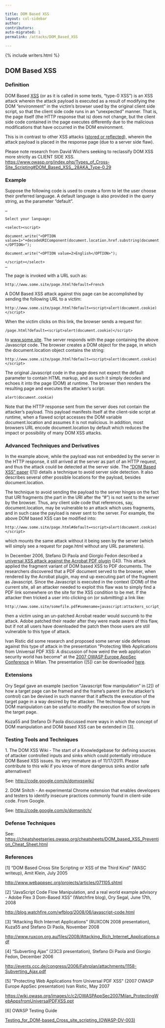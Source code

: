 ```yaml
---

title: DOM Based XSS
layout: col-sidebar
author:
contributors:
auto-migrated: 1
permalink: /attacks/DOM_Based_XSS

---
```


{% include writers.html %}

## DOM Based XSS

### Definition

DOM Based [XSS](XSS "wikilink") (or as it is called in some texts,
“type-0 XSS”) is an XSS attack wherein the attack payload is executed
as a result of modifying the DOM “environment” in the victim’s browser
used by the original client side script, so that the client side code
runs in an “unexpected” manner. That is, the page itself (the HTTP
response that is) does not change, but the client side code contained in
the page executes differently due to the malicious modifications that
have occurred in the DOM environment.

This is in contrast to other XSS attacks ([stored or
reflected](XSS#Stored_and_Reflected_XSS_Attacks "wikilink")), wherein
the attack payload is placed in the response page (due to a server side
flaw).

Please note research from David Wichers seeking to reclassify DOM XSS
more strictly as CLIENT SIDE XSS.
<https://www.owasp.org/index.php/Types_of_Cross-Site_Scripting#DOM_Based_XSS_.28AKA_Type-0.29>

### Example

Suppose the following code is used to create a form to let the user
choose their preferred language. A default language is also provided
in the query string, as the parameter “default”.

    …

    Select your language:

    <select><script>

    document.write("<OPTION value=1>"+decodeURIComponent(document.location.href.substring(document.location.href.indexOf("default=")+8))+"</OPTION>");

    document.write("<OPTION value=2>English</OPTION>");

    </script></select>
    …

The page is invoked with a URL such as:

    http://www.some.site/page.html?default=French

A DOM Based XSS attack against this page can be accomplished by sending
the following URL to a victim:

    http://www.some.site/page.html?default=<script>alert(document.cookie)</script>

When the victim clicks on this link, the browser sends a request for:

    /page.html?default=<script>alert(document.cookie)</script>

to www.some.site. The server responds with the page containing the above
Javascript code. The browser creates a DOM object for the page, in which
the document.location object contains the string:

    http://www.some.site/page.html?default=<script>alert(document.cookie)</script>

The original Javascript code in the page does not expect the default
parameter to contain HTML markup, and as such it simply decodes and echoes
it into the page (DOM) at runtime. The browser then renders the resulting
page and executes the attacker’s script:

    alert(document.cookie)

Note that the HTTP response sent from the server does not contain the
attacker’s payload. This payload manifests itself at the client-side
script at runtime, when a flawed script accesses the DOM variable
document.location and assumes it is not malicious. In addition, most
browsers URL encode document.location by default which reduces the
impact or possibility of many DOM XSS attacks.

### Advanced Techniques and Derivatives

In the example above, while the payload was not embedded by the server
in the HTTP response, it still arrived at the server as part of an HTTP
request, and thus the attack could be detected at the server side. The
[“DOM Based XSS”
paper](http://www.webappsec.org/projects/articles/071105.shtml) (\[1\])
details a technique to avoid server side detection. It also describes
several other possible locations for the payload, besides
document.location.

The technique to avoid sending the payload to the server hinges on the
fact that URI fragments (the part in the URI after the “\#”) is not sent
to the server by the browser. Thus, any client side code that
references, say, document.location, may be vulnerable to an attack which
uses fragments, and in such case the payload is never sent to the
server. For example, the above DOM based XSS can be modified into:

    http://www.some.site/page.html#default=<script>alert(document.cookie)</script>

which mounts the same attack without it being seen by the server (which
will simply see a request for page.html without any URL parameters).

In December 2006, Stefano Di Paola and Giorgio Fedon described a
[universal XSS attack against the Acrobat PDF
plugin](http://events.ccc.de/congress/2006/Fahrplan/attachments/1158-Subverting_Ajax.pdf)
(\[4\]). This attack applied the fragment variant of DOM based XSS to
PDF documents. The researchers discovered that a PDF document served to
the browser, when rendered by the Acrobat plugin, may end up executing
part of the fragment as Javascript. Since the Javascript is executed in
the context (DOM) of the current site, all an attacker needed to exploit
this flaw was to simply find a PDF link somewhere on the site for the
XSS condition to be met. If the attacker then tricked a user into
clicking on (or submitting) a link like:

    http://www.some.site/somefile.pdf#somename=javascript:attackers_script_here

then a victim using an un-patched Acrobat reader would succumb to the
attack. Adobe patched their reader after they were made aware of this
flaw, but if not all users have downloaded the patch then those users
are still vulnerable to this type of attack.

Ivan Ristic did some research and proposed some server side defenses
against this type of attack in the presentation "Protecting Web
Applications from Universal PDF XSS: A discussion of how weird the web
application security world has become" at the [2007 OWASP Europe AppSec
Conference](OWASP_AppSec_Europe_2007_-_Italy "wikilink") in Milan. The
presentation (\[5\]) can be downloaded
[here](https://wiki.owasp.org/images/c/c2/OWASPAppSec2007Milan_ProtectingWebAppsfromUniversalPDFXSS.ppt).

### Extensions

Ory Segal gave an example (section “Javascript flow manipulation” in
\[2\]) of how a target page can be framed and the frame’s parent (in the
attacker’s control) can be devised in such manner that it affects the
execution of the target page in a way desired by the attacker. The
technique shows how DOM manipulation can be useful to modify the
execution flow of scripts in the target page.

Kuza55 and Stefano Di Paola discussed more ways in which the concept of
DOM manipulation and DOM based XSS can be extended in \[3\].

### Testing Tools and Techniques

1\. The DOM XSS Wiki - The start of a Knowledgebase for defining sources
of attacker controlled inputs and sinks which could potentially
introduce DOM Based XSS issues. Its very immature as of 11/17/2011.
Please contribute to this wiki if you know of more dangerous sinks
and/or safe alternatives\!\!

See: <http://code.google.com/p/domxsswiki/>

2\. DOM Snitch - An experimental Chrome extension that enables
developers and testers to identify insecure practices commonly found in
client-side code. From Google.

See: <http://code.google.com/p/domsnitch/>

### Defense Techniques

See:
<https://cheatsheetseries.owasp.org/cheatsheets/DOM_based_XSS_Prevention_Cheat_Sheet.html>

### References

\[1\] “DOM Based Cross Site Scripting or XSS of the Third Kind” (WASC
writeup), Amit Klein, July 2005

<http://www.webappsec.org/projects/articles/071105.shtml>

\[2\] “JavaScript Code Flow Manipulation, and a real world example
advisory - Adobe Flex 3 Dom-Based XSS” (Watchfire blog), Ory Segal, June
17th, 2008

<http://blog.watchfire.com/wfblog/2008/06/javascript-code.html>

\[3\] “Attacking Rich Internet Applications” (RUXCON 2008 presentation),
Kuza55 and Stefano Di Paola, November 2008

<http://www.ruxcon.org.au/files/2008/Attacking_Rich_Internet_Applications.pdf>

\[4\] “Subverting Ajax” (23C3 presentation), Stefano Di Paola and
Giorgio Fedon, December 2006

<http://events.ccc.de/congress/2006/Fahrplan/attachments/1158-Subverting_Ajax.pdf>

\[5\] "Protecting Web Applications from Universal PDF XSS" (2007 OWASP
Europe AppSec presentation) Ivan Ristic, May 2007

<https://wiki.owasp.org/images/c/c2/OWASPAppSec2007Milan_ProtectingWebAppsfromUniversalPDFXSS.ppt>

\[6\] OWASP Testing Guide

[Testing_for_DOM-based_Cross_site_scripting_(OWASP-DV-003)](Testing_for_DOM-based_Cross_site_scripting_\(OWASP-DV-003\) "wikilink")
